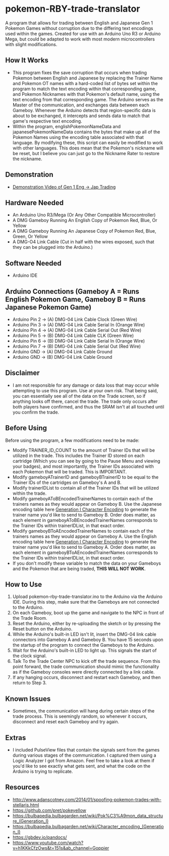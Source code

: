# pokemon-RBY-trade-translator
A program that allows for trading between English and Japanese Gen 1 Pokemon Games without corruption due to the differing text encodings used within the games. Created for use with an Arduino Uno R3 or Arduino Mega, but could be adapted to work with most modern microcontrollers with slight modifications.

## How It Works
- This program fixes the save corruption that occurs when trading Pokemon between English and Japanese by replacing the Trainer Name and Pokemon OT names with a hard-coded list of bytes set within the program to match the text encoding within that corresponding game, and Pokemon Nicknames with that Pokemon's default name, using the text encoding from that corresponding game. The Arduino serves as the Master of the communication, and exchanges data between each Gameboy. Whenever the Arduino detects that region-specific data is about to be exchanged, it intercepts and sends data to match that game's respective text encoding.  
- Within the program, englishPokemonNameData and japanesePokemonNameData contains the bytes that make up all of the Pokemon Names using the encoding table associated with that language. By modifying these, this script can easily be modified to work with other languages. This does mean that the Pokemon's nickname will be reset, but I believe you can just go to the Nickname Rater to restore the nickname.

## Demonstration
- [Demonstration Video of Gen 1 Eng -> Jap Trading](https://youtu.be/oHqZHKHHP7U)

## Hardware Needed
- An Arduino Uno R3/Mega (Or Any Other Compatible Microcontroller)  
- A DMG Gameboy Running An English Copy of Pokemon Red, Blue, Or Yellow  
- A DMG Gameboy Running An Japanese Copy of Pokemon Red, Blue, Green, Or Yellow  
- A DMG-O4 Link Cable (Cut in half with the wires exposed, such that they can be plugged into the Arduino.)  

## Software Needed
- Arduino IDE

## Arduino Connections (Gameboy A = Runs English Pokemon Game, Gameboy B = Runs Japanese Pokemon Game)
- Arduino Pin 2 -> (A) DMG-04 Link Cable Clock (Green Wire)  
- Arduino Pin 3 -> (A) DMG-04 Link Cable Serial In (Orange Wire)  
- Arduino Pin 4 -> (A) DMG-04 Link Cable Serial Out (Red Wire)  
- Arduino Pin 5 -> (B) DMG-04 Link Cable CLK (Green Wire)  
- Arduino Pin 6 -> (B) DMG-04 Link Cable Serial In (Orange Wire)  
- Arduino Pin 7 -> (B) DMG-04 Link Cable Serial Out (Red Wire)  
- Arduino GND -> (A) DMG-04 Link Cable Ground  
- Arduino GND -> (B) DMG-04 Link Cable Ground  

## Disclaimer
- I am not responsible for any damage or data loss that may occur while attempting to use this program. Use at your own risk. That being said, you can essentially see all of the data on the Trade screen, so if anything looks off there, cancel the trade. The trade only occurs after both players have confirmed, and thus the SRAM isn't at all touched until you confirm the trade.

## Before Using
Before using the program, a few modifications need to be made:  
- Modify TRAINER_ID_COUNT to the amount of Trainer IDs that will be utilized in the trade. This includes the Trainer ID stored on each cartridge (Which you can see by going to the Pause Menu and viewing your badges), and most importantly, the Trainer IDs associated with each Pokemon that will be traded. This is IMPORTANT.
- Modify gameboyATrainerID and gameboyBTrainerID to be equal to the Trainer IDs of the cartridges on Gameboy's A and B.  
- Modify trainerIDList to contain all of the Trainer IDs that will be utilized within the trade.  
- Modify gameboyAToBEncodedTrainerNames to contain each of the trainers names as they would appear on Gameboy B. Use the Japanese encoding table here [Generation I Character Encoding](https://bulbapedia.bulbagarden.net/wiki/Character_encoding_(Generation_I)) to generate the trainer name you'd like to send to Gameboy B. Order does matter, as each element in gameboyAToBEncodedTrainerNames corresponds to the Trainer IDs within trainerIDList, in that exact order.  
- Modify gameboyBToAEncodedTrainerNames to contain each of the trainers names as they would appear on Gameboy A. Use the English encoding table here [Generation I Character Encoding](https://bulbapedia.bulbagarden.net/wiki/Character_encoding_(Generation_I)) to generate the trainer name you'd like to send to Gameboy A. Order does matter, as each element in gameboyBToAEncodedTrainerNames corresponds to the Trainer IDs within trainerIDList, in that exact order.  
- If you don't modify these variable to match the data on your Gameboys and the Pokemon that are being traded, **THIS WILL NOT WORK**.

## How to Use
1. Upload pokemon-rby-trade-translator.ino to the Arduino via the Arduino IDE. During this step, make sure that the Gameboys are not connected to the Arduino.  
2. On each Gameboy, boot up the game and navigate to the NPC in front of the Trade Room.  
3. Reset the Arduino, either by re-uploading the sketch or by pressing the Reset button on the Arduino.  
4. While the Arduino's built-in LED isn't lit, insert the DMG-04 link cable connectors into Gameboy A and Gameboy B. You have 15 seconds upon the startup of the program to connect the Gameboys to the Arduino.  
5. Wait for the Arduino's built-in LED to light up. This signals the start of the clock signal.  
6. Talk To the Trade Center NPC to kick off the trade sequence. From this point forward, the trade communication should mimic the functionality as if the Gameboy consoles were directly connected by a link cable.  
7. If any hanging occurs, disconnect and restart each Gameboy, and then return to Step 3.  

## Known Issues
- Sometimes, the communication will hang during certain steps of the trade process. This is seemingly random, so whenever it occurs, disconnect and reset each Gameboy and try again.

## Extras
- I included PulseView files that contain the signals sent from the games during various stages of the communication. I captured them using a Logic Analyzer I got from Amazon. Feel free to take a look at them if you'd like to see exactly what gets sent, and what the code on the Arduino is trying to replicate.

## Resources
- http://www.adanscotney.com/2014/01/spoofing-pokemon-trades-with-stellaris.html
- https://github.com/pret/pokeyellow
- https://bulbapedia.bulbagarden.net/wiki/Pok%C3%A9mon_data_structure_(Generation_I)
- https://bulbapedia.bulbagarden.net/wiki/Character_encoding_(Generation_I)
- https://gbdev.io/pandocs/
- https://www.youtube.com/watch?v=h1KKkCfzOws&t=151s&ab_channel=Goppier

